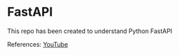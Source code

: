 # FastAPI
This repo has been created to understand Python FastAPI

References: [YouTube](https://www.youtube.com/watch?v=5GorMC2lPpk&t=4s)
